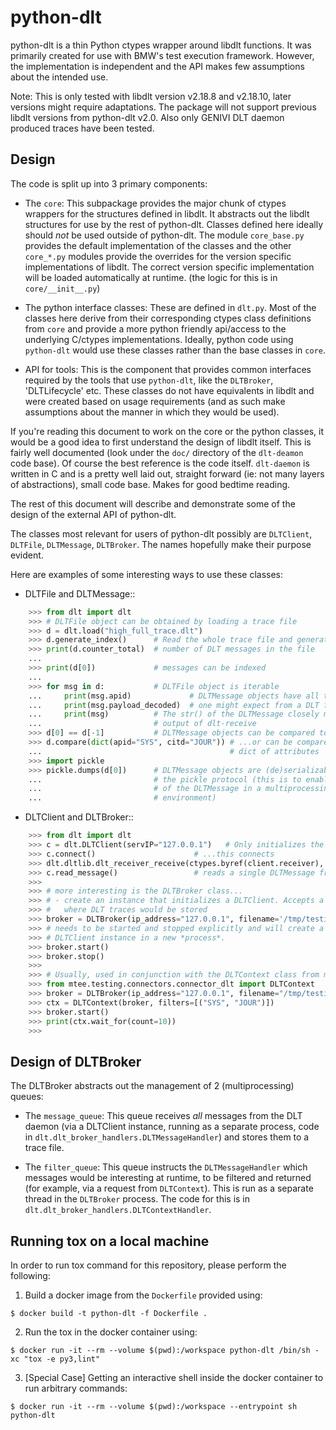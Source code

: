 # python-dlt

python-dlt is a thin Python ctypes wrapper around libdlt functions. It was
primarily created for use with BMW's test execution framework. However,
the implementation is independent and the API makes few assumptions about
the intended use.

Note: This is only tested with libdlt version v2.18.8 and v2.18.10,
later versions might require adaptations. The package will not support previous libdlt
versions from python-dlt v2.0. Also only GENIVI DLT daemon produced traces
have been tested.

## Design

The code is split up into 3 primary components:

* The `core`: This subpackage provides the major chunk of ctypes wrappers for
  the structures defined in libdlt. It abstracts out the libdlt structures for use
  by the rest of python-dlt. Classes defined here ideally should *not* be used
  outside of python-dlt. The module `core_base.py` provides the default
  implementation of the classes and the other `core_*.py` modules provide the
  overrides for the version specific implementations of libdlt. The correct version
  specific implementation will be loaded automatically at runtime. (the logic for
  this is in `core/__init__.py`)

* The python interface classes: These are defined in `dlt.py`. Most of the
  classes here derive from their corresponding ctypes class definitions from
  `core` and provide a more python friendly api/access to the underlying C/ctypes
  implementations. Ideally, python code using `python-dlt` would use these classes
  rather than the base classes in `core`.

* API for tools: This is the component that provides common interfaces required
  by the tools that use `python-dlt`, like the `DLTBroker`, 'DLTLifecycle' etc. These
  classes do not have equivalents in libdlt and were created based on usage
  requirements (and as such make assumptions about the manner in which they would
  be used).

If you're reading this document to work on the core or the python classes, it
would be a good idea to first understand the design of libdlt itself. This is
fairly well documented (look under the `doc/` directory of the `dlt-deamon` code
base). Of course the best reference is the code itself. `dlt-daemon` is written
in C and is a pretty well laid out, straight forward (ie: not many layers of
abstractions), small code base. Makes for good bedtime reading.

The rest of this document will describe and demonstrate some of the design of
the external API of python-dlt.

The classes most relevant for users of python-dlt possibly are `DLTClient`,
`DLTFile`, `DLTMessage`, `DLTBroker`. The names hopefully make their purpose
evident.

Here are examples of some interesting ways to use these classes:

* DLTFile and DLTMessage::

```python
    >>> from dlt import dlt
    >>> # DLTFile object can be obtained by loading a trace file
    >>> d = dlt.load("high_full_trace.dlt")
    >>> d.generate_index()      # Read the whole trace file and generate its index
    >>> print(d.counter_total)  # number of DLT messages in the file
    ...
    >>> print(d[0])             # messages can be indexed
    ...
    >>> for msg in d:           # DLTFile object is iterable
    ...     print(msg.apid)             # DLTMessage objects have all the attrs
    ...     print(msg.payload_decoded)  # one might expect from a DLT frame
    ...     print(msg)          # The str() of the DLTMessage closely matches the
    ...                         # output of dlt-receive
    >>> d[0] == d[-1]           # DLTMessage objects can be compared to each other
    >>> d.compare(dict(apid="SYS", citd="JOUR")) # ...or can be compared to an
    ...                                          # dict of attributes
    >>> import pickle
    >>> pickle.dumps(d[0])      # DLTMessage objects are (de)serializable using
    ...                         # the pickle protocol (this is to enable sharing
    ...                         # of the DLTMessage in a multiprocessing
    ...                         # environment)
```


* DLTClient and DLTBroker::

```python
    >>> from dlt import dlt
    >>> c = dlt.DLTClient(servIP="127.0.0.1")   # Only initializes the client
    >>> c.connect()                      # ...this connects
    >>> dlt.dltlib.dlt_receiver_receive(ctypes.byref(client.receiver), DLT_RECEIVE_SOCKET)  # receives data
    >>> c.read_message()                 # reads a single DLTMessage from received data  and returns it
    >>>
    >>> # more interesting is the DLTBroker class...
    >>> # - create an instance that initializes a DLTClient. Accepts a filename
    >>> #   where DLT traces would be stored
    >>> broker = DLTBroker(ip_address="127.0.0.1", filename='/tmp/testing_log.dlt')
    >>> # needs to be started and stopped explicitly and will create a run a
    >>> # DLTClient instance in a new *process*.
    >>> broker.start()
    >>> broker.stop()
    >>>
    >>> # Usually, used in conjunction with the DLTContext class from mtee
    >>> from mtee.testing.connectors.connector_dlt import DLTContext
    >>> broker = DLTBroker(ip_address="127.0.0.1", filename="/tmp/testing_log.dlt", verbose=True)
    >>> ctx = DLTContext(broker, filters=[("SYS", "JOUR")])
    >>> broker.start()
    >>> print(ctx.wait_for(count=10))
    >>>
```

## Design of DLTBroker

The DLTBroker abstracts out the management of 2 (multiprocessing) queues:

* The `message_queue`: This queue receives *all* messages from the DLT daemon
  (via a DLTClient instance, running as a separate process, code in
  `dlt.dlt_broker_handlers.DLTMessageHandler`) and stores them to a
  trace file.

* The `filter_queue`: This queue instructs the `DLTMessageHandler` which
  messages would be interesting at runtime, to be filtered and returned (for
  example, via a request from `DLTContext`). This is run as a separate thread in
  the `DLTBroker` process. The code for this is in
  `dlt.dlt_broker_handlers.DLTContextHandler`.

## Running tox on a local machine

In order to run tox command for this repository, please perform the following:

1. Build a docker image from the `Dockerfile` provided using:

```commandline
$ docker build -t python-dlt -f Dockerfile .
```

2. Run the tox in the docker container using:

```commandline
$ docker run -it --rm --volume $(pwd):/workspace python-dlt /bin/sh -xc "tox -e py3,lint"
```

3. [Special Case] Getting an interactive shell inside the docker container to run arbitrary commands:

```commandline
$ docker run -it --rm --volume $(pwd):/workspace --entrypoint sh python-dlt
```
